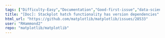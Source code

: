 ```yaml
---
tags: ["Difficulty-Easy","Documentation","Good-first-issue","data-science","data-visualization","gtk","hacktoberfest","matplotlib","plotting","python","qt","tk","wx"]
title: "[Doc]: Stackplot hatch functionality has version dependencies"
html_url: "https://github.com/matplotlib/matplotlib/issues/28533"
user: "RHammond2"
repo: "matplotlib/matplotlib"
---
```


